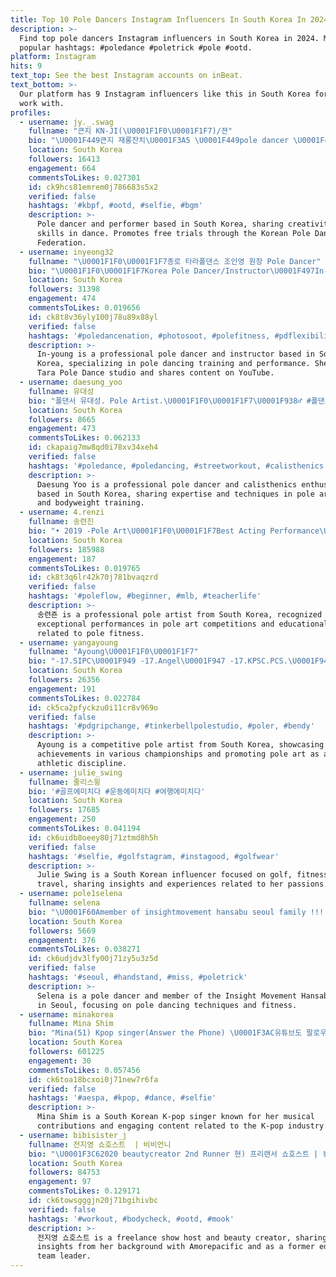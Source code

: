 ```yaml
---
title: Top 10 Pole Dancers Instagram Influencers In South Korea In 2024
description: >-
  Find top pole dancers Instagram influencers in South Korea in 2024. Most
  popular hashtags: #poledance #poletrick #pole #ootd.
platform: Instagram
hits: 9
text_top: See the best Instagram accounts on inBeat.
text_bottom: >-
  Our platform has 9 Instagram influencers like this in South Korea for you to
  work with.
profiles:
  - username: jy._.swag
    fullname: "큰지 KN-JI(\U0001F1F0\U0001F1F7)/젼"
    bio: "\U0001F449큰지 재롱잔치\U0001F3A5 \U0001F449pole dancer \U0001F4CC대한폴댄스연맹 전 지점 무료체험 DM주세요\U0001F48C❤️"
    location: South Korea
    followers: 16413
    engagement: 664
    commentsToLikes: 0.027301
    id: ck9hcs81emrem0j786683s5x2
    verified: false
    hashtags: '#kbpf, #ootd, #selfie, #bgm'
    description: >-
      Pole dancer and performer based in South Korea, sharing creativity and
      skills in dance. Promotes free trials through the Korean Pole Dance
      Federation.
  - username: inyeong32
    fullname: "\U0001F1F0\U0001F1F7종로 타라폴댄스 조인영 원장 Pole Dancer"
    bio: "\U0001F1F0\U0001F1F7Korea Pole Dancer/Instructor\U0001F497In-young 타라폴댄스 @tarapoledance 1회체험무료(여성전용) \U0001F48C문의DM ☎️상담010-7937-8081 \U0001F4FDYouTube : 냥폴 /NyangPole \U0001F9DA‍♀️네이버 인플루언서 냥폴 폴댄스 ⬇️"
    location: South Korea
    followers: 31398
    engagement: 474
    commentsToLikes: 0.019656
    id: ck8t8v36yly100j78u89x88yl
    verified: false
    hashtags: '#poledancenation, #photosoot, #polefitness, #pdflexibility'
    description: >-
      In-young is a professional pole dancer and instructor based in South
      Korea, specializing in pole dancing training and performance. She leads
      Tara Pole Dance studio and shares content on YouTube.
  - username: daesung_yoo
    fullname: 유대성
    bio: "폴댄서 유대성. Pole Artist.\U0001F1F0\U0001F1F7\U0001F938‍♂️ #폴댄스 #맨몸운동 #calisthenics No Fun ! No Gain ! \U0001F432 \U0001F3A5 YouTube ⬇️⬇️⬇️"
    location: South Korea
    followers: 8665
    engagement: 473
    commentsToLikes: 0.062133
    id: ckapaig7mw8qd0i78xv34xeh4
    verified: false
    hashtags: '#poledance, #poledancing, #streetworkout, #calisthenics'
    description: >-
      Daesung Yoo is a professional pole dancer and calisthenics enthusiast
      based in South Korea, sharing expertise and techniques in pole artistry
      and bodyweight training.
  - username: 4.renzi
    fullname: 송련진
    bio: "• 2019 -Pole Art\U0001F1F0\U0001F1F7Best Acting Performance\U0001F947 -Pole Art\U0001F1F0\U0001F1F7Pro\U0001F949 • 2018 -Pole Art\U0001F1F0\U0001F1F7Pro\U0001F948 -Posa World Championship Art Pro\U0001F949 • 2017\U0001F396 • 2015\U0001F948 @stretchingshop ✨"
    location: South Korea
    followers: 185988
    engagement: 187
    commentsToLikes: 0.019765
    id: ck8t3q6lr42k70j781bvaqzrd
    verified: false
    hashtags: '#poleflow, #beginner, #mlb, #teacherlife'
    description: >-
      송련죤 is a professional pole artist from South Korea, recognized for
      exceptional performances in pole art competitions and educational content
      related to pole fitness.
  - username: yangayoung
    fullname: "Ayoung\U0001F1F0\U0001F1F7"
    bio: "-17.SIPC\U0001F949 -17.Angel\U0001F947 -17.KPSC.PCS.\U0001F949 -18.SIPC\U0001F947 -18.POSA.KOREA.POLE ART\U0001F947 -18.Poleart.korea.\U0001F947 -19. Posa.Pole art.worldChampionship 5th. . ☎ 031)551-8884"
    location: South Korea
    followers: 26356
    engagement: 191
    commentsToLikes: 0.022784
    id: ck5ca2pfyckzu0i11cr8v969o
    verified: false
    hashtags: '#pdgripchange, #tinkerbellpolestudio, #poler, #bendy'
    description: >-
      Ayoung is a competitive pole artist from South Korea, showcasing
      achievements in various championships and promoting pole art as an
      athletic discipline.
  - username: julie_swing
    fullname: 줄리스윙
    bio: '#골프에미치다 #운동에미치다 #여행에미치다'
    location: South Korea
    followers: 17685
    engagement: 250
    commentsToLikes: 0.041194
    id: ck6uidb8oeey80j71ztmd8h5h
    verified: false
    hashtags: '#selfie, #golfstagram, #instagood, #golfwear'
    description: >-
      Julie Swing is a South Korean influencer focused on golf, fitness, and
      travel, sharing insights and experiences related to her passions.
  - username: pole1selena
    fullname: selena
    bio: "\U0001F60Amember of insightmovement hansabu seoul family !!! 왕십리한사부에서 노는 폴댄서\U0001F4AA\U0001F48B http://www.hansabu.com/ @pole_hansabu"
    location: South Korea
    followers: 5669
    engagement: 376
    commentsToLikes: 0.038271
    id: ck6udjdv3lfy00j71zy5u3z5d
    verified: false
    hashtags: '#seoul, #handstand, #miss, #poletrick'
    description: >-
      Selena is a pole dancer and member of the Insight Movement Hansabu family
      in Seoul, focusing on pole dancing techniques and fitness.
  - username: minakorea
    fullname: Mina Shim
    bio: "Mina(51) Kpop singer(Answer the Phone) \U0001F3AC유튜브도 팔로우해주세요\U0001F60D\U0001F447\U0001F3FB"
    location: South Korea
    followers: 601225
    engagement: 30
    commentsToLikes: 0.057456
    id: ck6toa18bcxoi0j71new7r6fa
    verified: false
    hashtags: '#aespa, #kpop, #dance, #selfie'
    description: >-
      Mina Shim is a South Korean K-pop singer known for her musical
      contributions and engaging content related to the K-pop industry.
  - username: bibisister_j
    fullname: 전지영 쇼호스트  | 비비언니
    bio: "\U0001F3C62020 beautycreator 2nd Runner 현) 프리랜서 쇼호스트 | 뷰티크리에이터 전) 아모레퍼시픽 교육강사 전) 해커스교육그룹 CS팀장 ▫️#섭외 카톡&DM > bibisister ⠀ \U0001F447\U0001F3FB비비언니 모든것"
    location: South Korea
    followers: 84753
    engagement: 97
    commentsToLikes: 0.129171
    id: ck6towsgggjn20j71bgihivbc
    verified: false
    hashtags: '#workout, #bodycheck, #ootd, #mook'
    description: >-
      전지영 쇼호스트 is a freelance show host and beauty creator, sharing
      insights from her background with Amorepacific and as a former education
      team leader.
---
```


